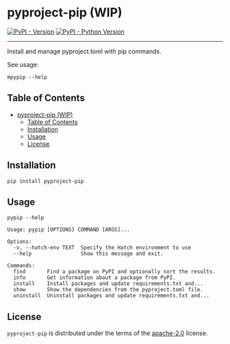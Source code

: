 # pyproject-pip (WIP)

[![PyPI - Version](https://img.shields.io/pypi/v/pyproject-pip.svg)](https://pypi.org/project/pyproject-pip)
[![PyPI - Python Version](https://img.shields.io/pypi/pyversions/pyproject-pip.svg)](https://pypi.org/project/pyproject-pip)

-----

Install and manage pyproject.toml with pip commands.

See usage:

```
mpypip --help
```


## Table of Contents

- [pyproject-pip (WIP)](#pyproject-pip-wip)
  - [Table of Contents](#table-of-contents)
  - [Installation](#installation)
  - [Usage](#usage)
  - [License](#license)

## Installation

```console
pip install pyproject-pip
```

## Usage

```console
pypip --help
```

```
Usage: pypip [OPTIONS] COMMAND [ARGS]...

Options:
  -v, --hatch-env TEXT  Specify the Hatch environment to use
  --help                Show this message and exit.

Commands:
  find       Find a package on PyPI and optionally sort the results.
  info       Get information about a package from PyPI.
  install    Install packages and update requirements.txt and...
  show       Show the dependencies from the pyproject.toml file.
  uninstall  Uninstall packages and update requirements.txt and...
```

## License

`pyproject-pip` is distributed under the terms of the [apache-2.0](https://spdx.org/licenses/apache-2.0.html) license.
